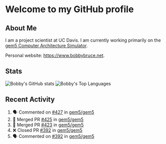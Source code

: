 # Welcome to my GitHub profile

## About Me

I am a project scientist at UC Davis. I am currently working primarily on the [gem5 Computer Architecture Simulator](https://github.com/gem5).

Personal website: <https://www.bobbybruce.net>.

## Stats

![Bobby's GitHub stats](https://github-readme-stats.vercel.app/api?username=bobbyrbruce&show_icons=true&theme=responsive&include_all_commits=true&count_private=true&show=reviews&disable_animations=true)
![Bobby's Top Languages ](https://github-readme-stats.vercel.app/api/top-langs/?username=bobbyrbruce&layout=compact&theme=responsive&count_private=true&langs_count=10&disable_animations=true)

## Recent Activity

<!--START_SECTION:activity-->
1. 🗣 Commented on [#427](https://github.com/gem5/gem5/pull/427#issuecomment-1754439264) in [gem5/gem5](https://github.com/gem5/gem5)
2. 🎉 Merged PR [#425](https://github.com/gem5/gem5/pull/425) in [gem5/gem5](https://github.com/gem5/gem5)
3. 🎉 Merged PR [#423](https://github.com/gem5/gem5/pull/423) in [gem5/gem5](https://github.com/gem5/gem5)
4. ❌ Closed PR [#392](https://github.com/gem5/gem5/pull/392) in [gem5/gem5](https://github.com/gem5/gem5)
5. 🗣 Commented on [#392](https://github.com/gem5/gem5/pull/392#issuecomment-1754059959) in [gem5/gem5](https://github.com/gem5/gem5)
<!--END_SECTION:activity-->
